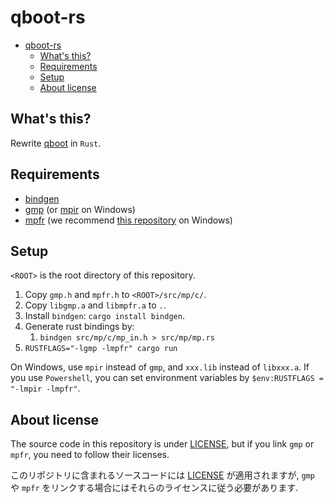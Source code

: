 # qboot-rs

- [qboot-rs](#qboot-rs)
  - [What's this?](#whats-this)
  - [Requirements](#requirements)
  - [Setup](#setup)
  - [About license](#about-license)

## What's this?

Rewrite [qboot](https://github.com/selpoG/qboot) in `Rust`.

## Requirements

- [bindgen](https://github.com/rust-lang/rust-bindgen)
- [gmp](https://gmplib.org/) (or [mpir](https://github.com/BrianGladman/mpir.git) on Windows)
- [mpfr](http://mpfr.org/) (we recommend [this repository](https://github.com/BrianGladman/mpfr.git) on Windows)

## Setup

`<ROOT>` is the root directory of this repository.

1. Copy `gmp.h` and `mpfr.h` to `<ROOT>/src/mp/c/`.
2. Copy `libgmp.a` and `libmpfr.a` to `.`.
3. Install `bindgen`: `cargo install bindgen`.
4. Generate rust bindings by:
   1. `bindgen src/mp/c/mp_in.h > src/mp/mp.rs`
5. `RUSTFLAGS="-lgmp -lmpfr" cargo run`

On Windows, use `mpir` instead of `gmp`, and `xxx.lib` instead of `libxxx.a`.
If you use `Powershell`, you can set environment variables by `$env:RUSTFLAGS = "-lmpir -lmpfr"`.

## About license

The source code in this repository is under [LICENSE](/LICENSE),
but if you link `gmp` or `mpfr`, you need to follow their licenses.

このリポジトリに含まれるソースコードには [LICENSE](/LICENSE) が適用されますが,
`gmp` や `mpfr` をリンクする場合にはそれらのライセンスに従う必要があります.
